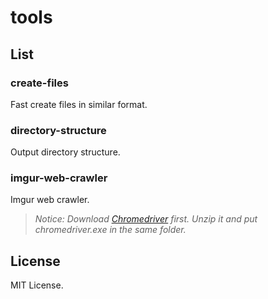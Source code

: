 # tools

## List

### create-files

Fast create files in similar format.

### directory-structure

Output directory structure.

### imgur-web-crawler

Imgur web crawler.

> *Notice: Download [Chromedriver](https://chromedriver.chromium.org/downloads) first. Unzip it and put chromedriver.exe in the same folder.*

## License

MIT License.

